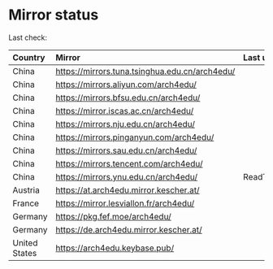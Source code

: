 <script src="./time.js"></script>
# Mirror status
Last check: <script type="text/javascript">localize(1668619276.2353878);</script>

|Country|Mirror|Last update|
|:------|:-----|:----------|
|China|https://mirrors.tuna.tsinghua.edu.cn/arch4edu/|<script type="text/javascript">localize(1668581177);</script>|
|China|https://mirrors.aliyun.com/arch4edu/|<script type="text/javascript">localize(1668494439);</script>|
|China|https://mirrors.bfsu.edu.cn/arch4edu/|<script type="text/javascript">localize(1668581177);</script>|
|China|https://mirror.iscas.ac.cn/arch4edu/|<script type="text/javascript">localize(1668581177);</script>|
|China|https://mirrors.nju.edu.cn/arch4edu/|<script type="text/javascript">localize(1668581177);</script>|
|China|https://mirrors.pinganyun.com/arch4edu/|<script type="text/javascript">localize(1668581177);</script>|
|China|https://mirrors.sau.edu.cn/arch4edu/|<script type="text/javascript">localize(1650446957);</script>|
|China|https://mirrors.tencent.com/arch4edu/|<script type="text/javascript">localize(1668581177);</script>|
|China|https://mirrors.ynu.edu.cn/arch4edu/|ReadTimeout|
|Austria|https://at.arch4edu.mirror.kescher.at/|<script type="text/javascript">localize(1668581177);</script>|
|France|https://mirror.lesviallon.fr/arch4edu/|<script type="text/javascript">localize(1668581177);</script>|
|Germany|https://pkg.fef.moe/arch4edu/|<script type="text/javascript">localize(1668581177);</script>|
|Germany|https://de.arch4edu.mirror.kescher.at/|<script type="text/javascript">localize(1668581177);</script>|
|United States|https://arch4edu.keybase.pub/|<script type="text/javascript">localize(1668581177);</script>|

<script src="./tablefilter/tablefilter.js"></script>
<script src="./table.js"></script>